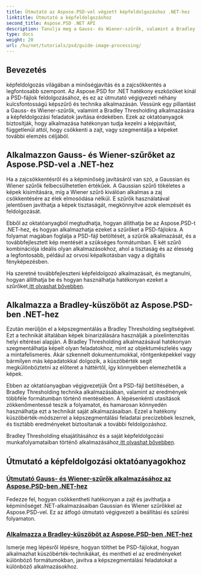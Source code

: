 ```yaml
---
title: Útmutató az Aspose.PSD-vel végzett képfeldolgozáshoz .NET-hez
linktitle: Útmutató a képfeldolgozáshoz
second_title: Aspose.PSD .NET API
description: Tanulja meg a Gauss- és Wiener-szűrők, valamint a Bradley Thresholding alkalmazását az Aspose.PSD for .NET-ben a jobb képfeldolgozás és szegmentálás érdekében.
type: docs
weight: 20
url: /hu/net/tutorials/psd/guide-image-processing/
---
```

## Bevezetés

képfeldolgozás világában a minőségjavítás és a zajcsökkentés a legfontosabb szempont. Az Aspose.PSD for .NET hatékony eszközöket kínál a PSD-fájlok feldolgozásához, és ez az útmutató végigvezeti néhány kulcsfontosságú képszűrő és technika alkalmazásán. Vessünk egy pillantást a Gauss- és Wiener-szűrők, valamint a Bradley Thresholding alkalmazására a képfeldolgozási feladatok javítása érdekében. Ezek az oktatóanyagok biztosítják, hogy alkalmazása hatékonyan tudja kezelni a képjavítást, függetlenül attól, hogy csökkenti a zajt, vagy szegmentálja a képeket további elemzés céljából.

## Alkalmazzon Gauss- és Wiener-szűrőket az Aspose.PSD-vel a .NET-hez

Ha a zajcsökkentésről és a képminőség javításáról van szó, a Gaussian és Wiener szűrők felbecsülhetetlen értékűek. A Gaussian szűrő tökéletes a képek kisimítására, míg a Wiener szűrő kiválóan alkalmas a zaj csökkentésére az élek elmosódása nélkül. E szűrők használatával jelentősen javíthatja a képek tisztaságát, megkönnyítve azok elemzését és feldolgozását.

Ebből az oktatóanyagból megtudhatja, hogyan állíthatja be az Aspose.PSD-t .NET-hez, és hogyan alkalmazhatja ezeket a szűrőket a PSD-fájlokra. A folyamat magában foglalja a PSD-fájl betöltését, a szűrők alkalmazását, és a továbbfejlesztett kép mentését a szükséges formátumban. E két szűrő kombinációja ideális olyan alkalmazásokhoz, ahol a tisztaság és az élesség a legfontosabb, például az orvosi képalkotásban vagy a digitális fényképezésben.

 Ha szeretné továbbfejleszteni képfeldolgozó alkalmazásait, és megtanulni, hogyan állíthatja be és hogyan használhatja hatékonyan ezeket a szűrőket,[itt olvashat bővebben](./guide-to-apply-gaussian-wiener-filters/).

## Alkalmazza a Bradley-küszöböt az Aspose.PSD-ben .NET-hez

Ezután merüljön el a képszegmentálás a Bradley Thresholding segítségével. Ezt a technikát általában képek binarizálására használják a pixelintenzitás helyi eltérései alapján. A Bradley Thresholding alkalmazásával hatékonyan szegmentálhatja képeit olyan feladatokhoz, mint az objektumészlelés vagy a mintafelismerés. Akár szkennelt dokumentumokkal, röntgenképekkel vagy bármilyen más képadatokkal dolgozik, a küszöbérték segít megkülönböztetni az előteret a háttértől, így könnyebben elemezhetők a képek.

Ebben az oktatóanyagban végigvezetjük Önt a PSD-fájl betöltésében, a Bradley Thresholding technika alkalmazásában, valamint az eredmények többféle formátumban történő mentésében. A lépésenkénti utasítások zökkenőmentessé teszik a folyamatot, és hamarosan könnyedén használhatja ezt a technikát saját alkalmazásaiban. Ezzel a hatékony küszöbérték-módszerrel a képszegmentálási feladatai precízebbek lesznek, és tisztább eredményeket biztosítanak a további feldolgozáshoz.

 Bradley Thresholding elsajátításához és a saját képfeldolgozási munkafolyamataiban történő alkalmazásához,[itt olvashat bővebben](./apply-bradley-thresholding/).

## Útmutató a képfeldolgozási oktatóanyagokhoz
### [Útmutató Gauss- és Wiener-szűrők alkalmazásához az Aspose.PSD-ben .NET-hez](./guide-to-apply-gaussian-wiener-filters/)
Fedezze fel, hogyan csökkentheti hatékonyan a zajt és javíthatja a képminőséget .NET-alkalmazásaiban Gaussian és Wiener szűrőkkel az Aspose.PSD-vel. Ez az átfogó útmutató végigvezeti a beállítási és szűrési folyamaton.
### [Alkalmazza a Bradley-küszöböt az Aspose.PSD-ben .NET-hez](./apply-bradley-thresholding/)
Ismerje meg lépésről lépésre, hogyan tölthet be PSD-fájlokat, hogyan alkalmazhat küszöbérték-technikákat, és mentheti el az eredményeket különböző formátumokban, javítva a képszegmentálási feladatokat a különböző alkalmazásokhoz.